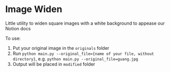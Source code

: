 # Image Widen

Little utility to widen square images with a white background to appease our Notion docs

To use:

1. Put your original image in the `originals` folder
2. Run `python main.py --original_file={name of your file, without directory}`, e.g. `python main.py --original_file=guang.jpg`
3. Output will be placed in `modified` folder
